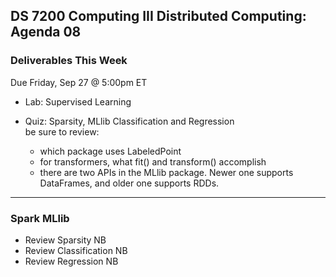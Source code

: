 ## DS 7200 Computing III Distributed Computing: Agenda 08


### Deliverables This Week

Due Friday, Sep 27 @ 5:00pm ET

- Lab: Supervised Learning

- Quiz: Sparsity, MLlib Classification and Regression  
  be sure to review:  
  - which package uses LabeledPoint
  - for transformers, what fit() and transform() accomplish
  - there are two APIs in the MLlib package. Newer one supports DataFrames, and older one supports RDDs.


---

### Spark MLlib

- Review Sparsity NB
- Review Classification NB
- Review Regression NB


